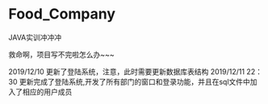 # Food_Company
JAVA实训冲冲冲

救命啊，项目写不完啦怎么办~~~


2019/12/10 更新了登陆系统，注意，此时需要更新数据库表结构
2019/12/11 22：30 更新完成了登陆系统,开发了所有部门的窗口和登录功能，并且在sql文件中加入了相应的用户成员

